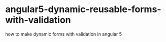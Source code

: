 # angular5-dynamic-reusable-forms-with-validation
how to make dynamic forms with validation in angular 5
